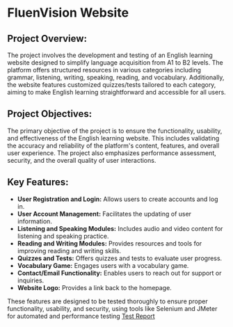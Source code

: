 # FluenVision Website

## **Project Overview:**

The project involves the development and testing of an English learning website designed to simplify language acquisition from A1 to B2 levels. The platform offers structured resources in various categories including grammar, listening, writing, speaking, reading, and vocabulary. Additionally, the website features customized quizzes/tests tailored to each category, aiming to make English learning straightforward and accessible for all users.

## **Project Objectives:**
The primary objective of the project is to ensure the functionality, usability, and effectiveness of the English learning website. This includes validating the accuracy and reliability of the platform's content, features, and overall user experience. The project also emphasizes performance assessment, security, and the overall quality of user interactions.

## **Key Features:**
- **User Registration and Login:** Allows users to create accounts and log in.
- **User Account Management:** Facilitates the updating of user information.
- **Listening and Speaking Modules:** Includes audio and video content for listening and speaking practice.
- **Reading and Writing Modules:** Provides resources and tools for improving reading and writing skills.
- **Quizzes and Tests:** Offers quizzes and tests to evaluate user progress.
- **Vocabulary Game:** Engages users with a vocabulary game.
- **Contact/Email Functionality:** Enables users to reach out for support or inquiries.
- **Website Logo:** Provides a link back to the homepage.

These features are designed to be tested thoroughly to ensure proper functionality, usability, and security, using tools like Selenium and JMeter for automated and performance testing [Test Report](Documents/Test%20Report.pdf)

